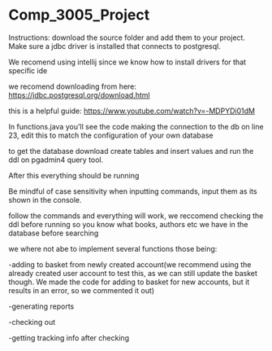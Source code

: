 # Comp_3005_Project

Instructions: download the source folder and add them to your project. Make sure a jdbc driver is installed that connects to postgresql. 

We recomend using intellij since we know how to install drivers for that specific ide

we recomend downloading from here: https://jdbc.postgresql.org/download.html

this is a helpful guide: https://www.youtube.com/watch?v=-MDPYDi01dM


In functions.java you'll see the code making the connection to the db on line 23, edit this to match the configuration of your own database

to get the database download create tables and insert values and run the ddl on pgadmin4 query tool. 

After this everything should be running

Be mindful of case sensitivity when inputting commands, input them as its shown in the console.

follow the commands and everything will work, we reccomend checking the ddl before running so you know what books, authors etc we have in the database before searching

we where not abe to implement several functions those being:

-adding to basket from newly created account(we recommend using the already created user account to test this, as we can still update the basket though. We made the code for 
adding to basket for new accounts, but it results in an error, so we commented it out) 

-generating reports

-checking out

-getting tracking info after checking 

